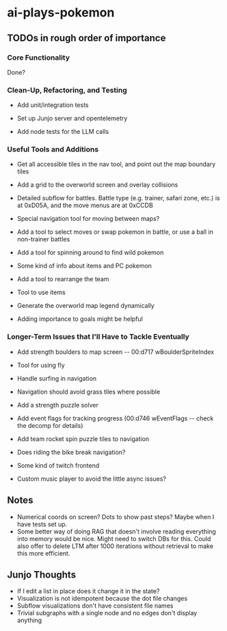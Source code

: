 # ai-plays-pokemon

## TODOs in rough order of importance

### Core Functionality
Done?

### Clean-Up, Refactoring, and Testing
* Add unit/integration tests

* Set up Junjo server and opentelemetry

* Add node tests for the LLM calls

### Useful Tools and Additions
* Get all accessible tiles in the nav tool, and point out the map boundary tiles

* Add a grid to the overworld screen and overlay collisions

* Detailed subflow for battles. Battle type (e.g. trainer, safari zone, etc.) is at 0xD05A, and the move menus are at 0xCCDB

* Special navigation tool for moving between maps?
* Add a tool to select moves or swap pokemon in battle, or use a ball in non-trainer battles
* Add a tool for spinning around to find wild pokemon
* Some kind of info about items and PC pokemon
* Add a tool to rearrange the team
* Tool to use items
* Generate the overworld map legend dynamically
* Adding importance to goals might be helpful

### Longer-Term Issues that I'll Have to Tackle Eventually
* Add strength boulders to map screen -- 00:d717 wBoulderSpriteIndex
* Tool for using fly
* Handle surfing in navigation
* Navigation should avoid grass tiles where possible
* Add a strength puzzle solver
* Add event flags for tracking progress (00:d746 wEventFlags -- check the decomp for details)
* Add team rocket spin puzzle tiles to navigation
* Does riding the bike break navigation?

* Some kind of twitch frontend
* Custom music player to avoid the little async issues?

## Notes
* Numerical coords on screen? Dots to show past steps? Maybe when I have tests set up.
* Some better way of doing RAG that doesn't involve reading everything into memory would be nice. Might need to switch DBs for this. Could also offer to delete LTM after 1000 iterations without retrieval to make this more efficient.

## Junjo Thoughts
* If I edit a list in place does it change it in the state?
* Visualization is not idempotent because the dot file changes
* Subflow visualizations don't have consistent file names
* Trivial subgraphs with a single node and no edges don't display anything
